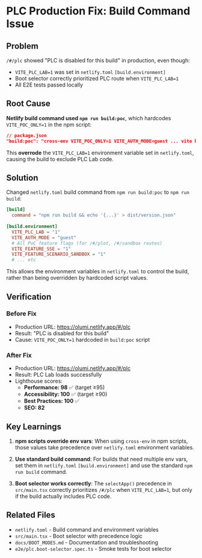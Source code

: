 # PLC Production Fix: Build Command Issue

## Problem

`/#/plc` showed "PLC is disabled for this build" in production, even though:
- `VITE_PLC_LAB=1` was set in `netlify.toml` `[build.environment]`
- Boot selector correctly prioritized PLC route when `VITE_PLC_LAB=1`
- All E2E tests passed locally

## Root Cause

**Netlify build command used `npm run build:poc`**, which hardcodes `VITE_POC_ONLY=1` in the npm script:

```json
// package.json
"build:poc": "cross-env VITE_POC_ONLY=1 VITE_AUTH_MODE=guest ... vite build"
```

This **overrode** the `VITE_PLC_LAB=1` environment variable set in `netlify.toml`, causing the build to exclude PLC Lab code.

## Solution

Changed `netlify.toml` build command from `npm run build:poc` to `npm run build`:

```toml
[build]
  command = "npm run build && echo '{...}' > dist/version.json"
  
[build.environment]
  VITE_PLC_LAB = "1"
  VITE_AUTH_MODE = "guest"
  # All PoC feature flags (for /#/plot, /#/sandbox routes)
  VITE_FEATURE_SSE = "1"
  VITE_FEATURE_SCENARIO_SANDBOX = "1"
  # ... etc
```

This allows the environment variables in `netlify.toml` to control the build, rather than being overridden by hardcoded script values.

## Verification

### Before Fix
- Production URL: https://olumi.netlify.app/#/plc
- Result: "PLC is disabled for this build"
- Cause: `VITE_POC_ONLY=1` hardcoded in `build:poc` script

### After Fix
- Production URL: https://olumi.netlify.app/#/plc
- Result: PLC Lab loads successfully
- Lighthouse scores:
  - **Performance: 98** ✅ (target ≥95)
  - **Accessibility: 100** ✅ (target ≥90)
  - **Best Practices: 100** ✅
  - **SEO: 82**

## Key Learnings

1. **npm scripts override env vars**: When using `cross-env` in npm scripts, those values take precedence over `netlify.toml` environment variables.

2. **Use standard build command**: For builds that need multiple env vars, set them in `netlify.toml` `[build.environment]` and use the standard `npm run build` command.

3. **Boot selector works correctly**: The `selectApp()` precedence in `src/main.tsx` correctly prioritizes `/#/plc` when `VITE_PLC_LAB=1`, but only if the build actually includes PLC code.

## Related Files

- `netlify.toml` - Build command and environment variables
- `src/main.tsx` - Boot selector with precedence logic
- `docs/BOOT_MODES.md` - Documentation and troubleshooting
- `e2e/plc.boot-selector.spec.ts` - Smoke tests for boot selector

